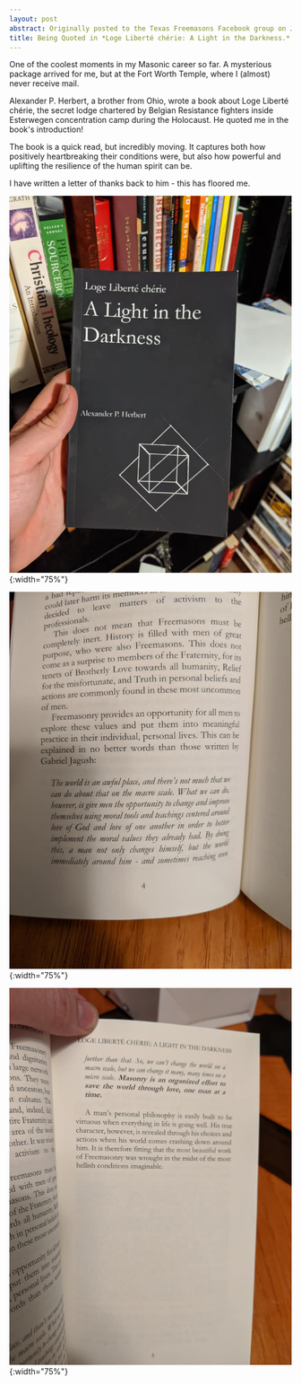 ```yaml
---
layout: post
abstract: Originally posted to the Texas Freemasons Facebook group on June 9, 2020.
title: Being Quoted in *Loge Liberté chérie: A Light in the Darkness.*
---
```

[cover]: /images/2020-06-09-cover.jpg#center
[intro page 1]: /images/2020-06-09-intro-1.jpg#center
[intro page 4]: /images/2020-06-09-intro-4.jpg#center
[intro page 5]: /images/2020-06-09-intro-5.jpg#center

One of the coolest moments in my Masonic career so far. A mysterious package arrived for me, but at the Fort Worth Temple, where I (almost) never receive mail.

Alexander P. Herbert, a brother from Ohio, wrote a book about Loge Liberté chérie, the secret lodge chartered by Belgian Resistance fighters inside Esterwegen concentration camp during the Holocaust. He quoted me in the book's introduction!

The book is a quick read, but incredibly moving. It captures both how positively heartbreaking their conditions were, but also how powerful and uplifting the resilience of the human spirit can be.

I have written a letter of thanks back to him - this has floored me.

![Cover of "A Light in the Darkness."][cover]{:width="75%"}

![Fourth page of introduction.][intro page 4]{:width="75%"}

![Fifth page of introduction.][intro page 5]{:width="75%"}